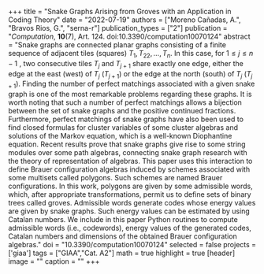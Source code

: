 +++
title = "Snake Graphs Arising from Groves with an Application in Coding Theory"
date = "2022-07-19"
authors = ["Moreno Cañadas, A.", "Bravos Rios, G.", "serna-r"]
publication_types = ["2"]
publication = "*Computation*, **10**(7), Art. 124. doi:10.3390/computation10070124"
abstract = "Snake graphs are connected planar graphs consisting of a finite sequence of adjacent tiles (squares) $T_1, T_22,\ldots,T_n$. In this case, for $1\leq j \leq n-1$ , two consecutive tiles $T_j$ and $T_{j+1}$ share exactly one edge, either the edge at the east (west) of $T_j$ ($T_{j+1}$) or the edge at the north (south) of $T_j$ ($T_{j+1}$). Finding the number of perfect matchings associated with a given snake graph is one of the most remarkable problems regarding these graphs. It is worth noting that such a number of perfect matchings allows a bijection between the set of snake graphs and the positive continued fractions. Furthermore, perfect matchings of snake graphs have also been used to find closed formulas for cluster variables of some cluster algebras and solutions of the Markov equation, which is a well-known Diophantine equation. Recent results prove that snake graphs give rise to some string modules over some path algebras, connecting snake graph research with the theory of representation of algebras. This paper uses this interaction to define Brauer configuration algebras induced by schemes associated with some multisets called polygons. Such schemes are named Brauer configurations. In this work, polygons are given by some admissible words, which, after appropriate transformations, permit us to define sets of binary trees called groves. Admissible words generate codes whose energy values are given by snake graphs. Such energy values can be estimated by using Catalan numbers. We include in this paper Python routines to compute admissible words (i.e., codewords), energy values of the generated codes, Catalan numbers and dimensions of the obtained Brauer configuration algebras."
doi = "10.3390/computation10070124"
selected = false
projects = ['giaa']
tags = ["GIAA","Cat. A2"]
math = true
highlight = true
[header]
image = ""
caption = ""
+++
